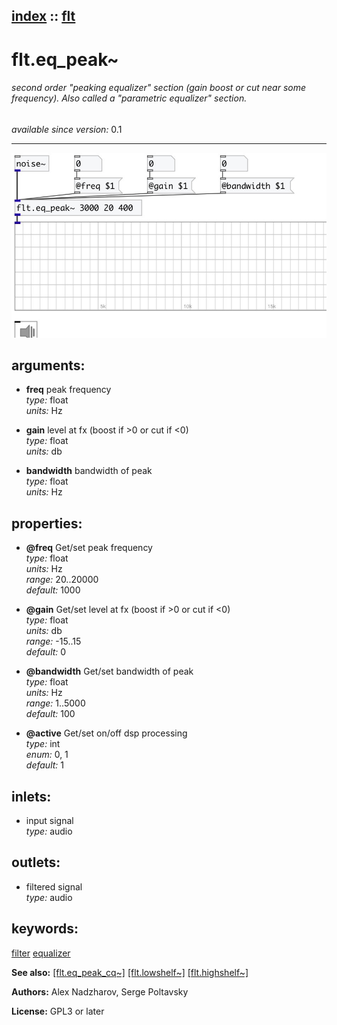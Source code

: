 [index](index.html) :: [flt](category_flt.html)
---

# flt.eq_peak~

###### second order &#34;peaking equalizer&#34; section (gain boost or cut near some frequency). Also called a &#34;parametric equalizer&#34; section.

*available since version:* 0.1

---




[![example](../examples/img/flt.eq_peak~.jpg)](../examples/pd/flt.eq_peak~.pd)



## arguments:

* **freq**
peak frequency<br>
_type:_ float<br>
_units:_ Hz<br>

* **gain**
level at fx (boost if &gt;0 or cut if &lt;0)<br>
_type:_ float<br>
_units:_ db<br>

* **bandwidth**
bandwidth of peak<br>
_type:_ float<br>
_units:_ Hz<br>





## properties:

* **@freq** 
Get/set peak frequency<br>
_type:_ float<br>
_units:_ Hz<br>
_range:_ 20..20000<br>
_default:_ 1000<br>

* **@gain** 
Get/set level at fx (boost if &gt;0 or cut if &lt;0)<br>
_type:_ float<br>
_units:_ db<br>
_range:_ -15..15<br>
_default:_ 0<br>

* **@bandwidth** 
Get/set bandwidth of peak<br>
_type:_ float<br>
_units:_ Hz<br>
_range:_ 1..5000<br>
_default:_ 100<br>

* **@active** 
Get/set on/off dsp processing<br>
_type:_ int<br>
_enum:_ 0, 1<br>
_default:_ 1<br>



## inlets:

* input signal<br>
_type:_ audio



## outlets:

* filtered signal<br>
_type:_ audio



## keywords:

[filter](keywords/filter.html)
[equalizer](keywords/equalizer.html)



**See also:**
[\[flt.eq_peak_cq~\]](flt.eq_peak_cq~.html)
[\[flt.lowshelf~\]](flt.lowshelf~.html)
[\[flt.highshelf~\]](flt.highshelf~.html)




**Authors:** Alex Nadzharov, Serge Poltavsky




**License:** GPL3 or later





